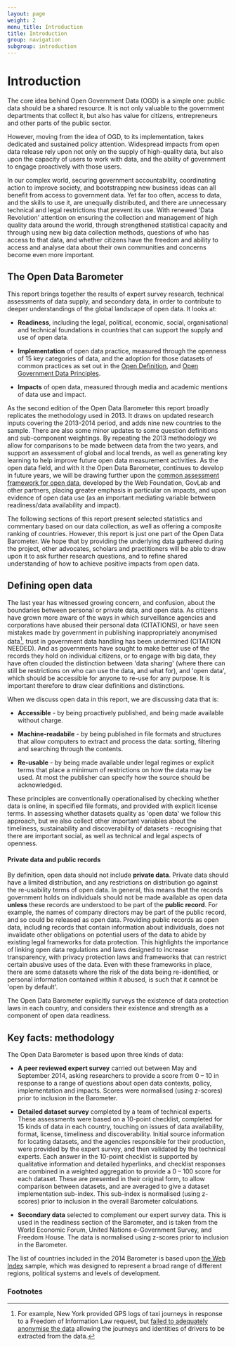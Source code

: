 ```yaml
---
layout: page
weight: 2
menu_title: Introduction
title: Introduction
group: navigation
subgroup: introduction
---
```


# Introduction

<span class="lead">The core idea behind Open Government Data (OGD) is a simple one: public data should be a shared resource. It is not only valuable to the government departments that collect it, but also has value for citizens, entrepreneurs and other parts of the public sector. </span>

However, moving from the idea of OGD, to its implementation, takes dedicated and sustained policy attention. Widespread impacts from open data release rely upon not only on the supply of high-quality data, but also upon the capacity of users to work with data, and the ability of government to engage proactively with those users. 

In our complex world, securing government accountability, coordinating action to improve society, and bootstrapping new business ideas can all benefit from access to government data. Yet far too often, access to data, and the skills to use it, are unequally distributed, and there are unnecessary technical and legal restrictions that prevent its use. With renewed 'Data Revolution' attention on ensuring the collection and management of high quality data around the world, through strengthened statistical capacity and through using new big data collection methods, questions of who has access to that data, and whether citizens have the freedom and ability to access and analyse data about their own communities and concerns become even more important. 

## The Open Data Barometer
This report brings together the results of expert survey research, technical assessments of data supply, and secondary data, in order to contribute to deeper understandings of the global landscape of open data. It looks at:

* **Readiness**, including the legal, political, economic, social, organisational and technical foundations in countries that can support the supply and use of open data. 

* **Implementation** of open data practice, measured through the openness of 15 key categories of data, and the adoption for those datasets of common practices as set out in the [Open Definition](LINK), and [Open Government Data Principles](LINK).

* **Impacts** of open data, measured through media and academic mentions of data use and impact.

As the second edition of the Open Data Barometer this report broadly replicates the methodology used in 2013. It draws on updated research inputs covering the 2013-2014 period, and adds nine new countries to the sample. There are also some minor updates to some question definitions and sub-component weightings. By repeating the 2013 methodology we allow for comparisons to be made between data from the two years, and support an assessment of global and local trends, as well as generating key learning to help improve future open data measurement activities. As the open data field, and with it the Open Data Barometer, continues to develop in future years, we will be drawing further upon the [common assessment framework for open data](http://opendataresearch.org/sites/default/files/posts/Common%20Assessment%20Workshop%20Report.pdf), developed by the Web Foundation, GovLab and other partners, placing greater emphasis in particular on impacts, and upon evidence of open data use (as an important mediating variable between readiness/data availability and impact). 

The following sections of this report present selected statistics and commentary based on our data collection, as well as offering a composite ranking of countries. However, this report is just one part of the Open Data Barometer. We hope that by providing the underlying data gathered during the project, other advocates, scholars and practitioners will be able to draw upon it to ask further research questions, and to refine shared understanding of how to achieve positive impacts from open data. 

## Defining open data
The last year has witnessed growing concern, and confusion, about the boundaries between personal or private data, and open data. As citizens have grown more aware of the ways in which surveillance agencies and corporations have abused their personal data (CITATIONS), or have seen mistakes made by government in publishing inappropriately anonymised data[^1], trust in government data handling has been undermined (CITATION NEEDED). And as governments have sought to make better use of the records they hold on individual citizens, or to engage with big data, they have often clouded the distinction between 'data sharing' (where there can still be restrictions on who can use the data, and what for), and 'open data', which should be accessible for anyone to re-use for any purpose. It is important therefore to draw clear definitions and distinctions.

When we discuss open data in this report, we are discussing data that is:

* **Accessible** - by being proactively published, and being made available without charge.

* **Machine-readabile** - by being published in file formats and structures that allow computers to extract and process the data: sorting, filtering and searching through the contents.

* **Re-usable** - by being made available under legal regimes or explicit terms that place a minimum of restrictions on how the data may be used. At most the publisher can specify how the source should be acknowledged. 

These principles are conventionally operationalised by checking whether data is online, in specified file formats, and provided with explicit license terms. In assessing whether datasets quality as 'open data' we follow this approach, but we also collect other important variables about the timeliness, sustainability and discoverability of datasets - recognising that there are important social, as well as technical and legal aspects of openness. 

#### Private data and public records
By definition, open data should not include **private data**. Private data should have a limited distribution, and any restrictions on distribution go against the re-usability terms of open data. In general, this means that the records government holds on individuals should not be made available as open data **unless** these records are understood to be part of the **public record**. For example, the names of company directors may be part of the public record, and so could be released as open data. Providing public records as open data, including records that contain information about individuals, does not invalidate other obligations on potential users of the data to abide by existing legal frameworks for data protection. This highlights the importance of linking open data regulations and laws designed to increase transparency, with privacy protection laws and frameworks that can restrict certain abusive uses of the data. Even with these frameworks in place, there are some datasets where the risk of the data being re-identified, or personal information contained within it abused, is such that it cannot be 'open by default'. 

The Open Data Barometer explicitly surveys the existence of data protection laws in each country, and considers their existence and strength as a component of open data readiness. 


<div class="panel panel-default">
  <div class="panel-body" markdown="1">

## Key facts: methodology

The Open Data Barometer is based upon three kinds of data:

* **A peer reviewed expert survey** carried out between May and September 2014, asking researchers to provide a score from 0 – 10 in response to a range of questions about open data contexts, policy, implementation and impacts. Scores were normalised (using z-scores) prior to inclusion in the Barometer.

* **Detailed dataset survey** completed by a team of technical experts. These assessments were based on a 10-point checklist, completed for 15 kinds of data in each country, touching on issues of data availability, format, license, timeliness and discoverability. Initial source information for locating datasets, and the agencies responsible for their production, were provided by the expert survey, and then validated by the technical experts. Each answer in the 10-point checklist is supported by qualitative information and detailed hyperlinks, and checklist responses are combined in a weighted aggregation to provide a 0 – 100 score for each dataset. These are presented in their original form, to allow comparison between datasets, and are averaged to give a dataset implementation sub-index. This sub-index is normalised (using z-scores) prior to inclusion in the overall Barometer calculations.

* **Secondary data** selected to complement our expert survey data. This is used in the readiness section of the Barometer, and is taken from the World Economic Forum, United Nations e-Government Survey, and Freedom House. The data is normalised using z-scores prior to inclusion in the Barometer. 

The list of countries included in the 2014 Barometer is based upon [the Web Index](http://www.thewebindex.org) sample, which was designed to represent a broad range of different regions, political systems and levels of development. 

  </div>
</div>
 



### Footnotes

[^1]: For example, New York provided GPS logs of taxi journeys in response to a Freedom of Information Law request, but [failed to adequately anonymise the data](https://medium.com/@vijayp/of-taxis-and-rainbows-f6bc289679a1) allowing the journeys and identities of drivers to be extracted from the data.